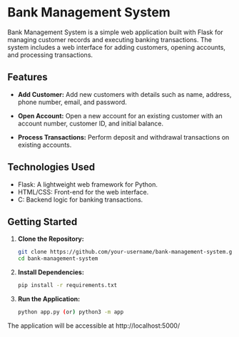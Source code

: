 # Bank Management System

Bank Management System is a simple web application built with Flask for managing customer records and executing banking transactions. The system includes a web interface for adding customers, opening accounts, and processing transactions.

## Features

- **Add Customer:** Add new customers with details such as name, address, phone number, email, and password.

- **Open Account:** Open a new account for an existing customer with an account number, customer ID, and initial balance.

- **Process Transactions:** Perform deposit and withdrawal transactions on existing accounts.

## Technologies Used

- Flask: A lightweight web framework for Python.
- HTML/CSS: Front-end for the web interface.
- C: Backend logic for banking transactions.

## Getting Started

1. **Clone the Repository:**
   ```bash
   git clone https://github.com/your-username/bank-management-system.git
   cd bank-management-system
2. **Install Dependencies:**
   ```bash
   pip install -r requirements.txt
4. **Run the Application:**
   ```bash
   python app.py (or) python3 -m app
   
The application will be accessible at http://localhost:5000/
